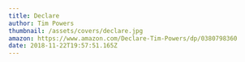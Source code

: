 ```yaml
---
title: Declare
author: Tim Powers
thumbnail: /assets/covers/declare.jpg
amazon: https://www.amazon.com/Declare-Tim-Powers/dp/0380798360
date: 2018-11-22T19:57:51.165Z
---
```

